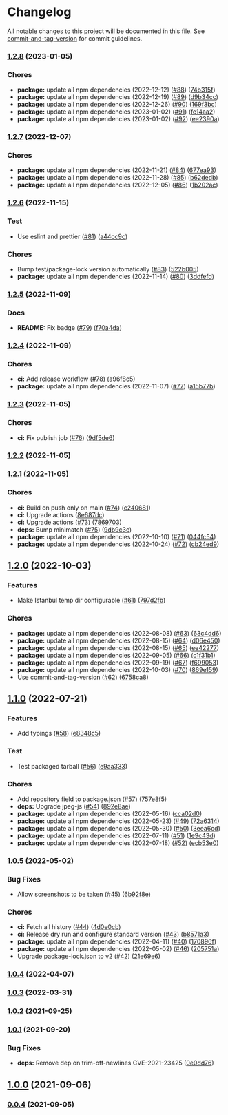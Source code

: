 # Changelog

All notable changes to this project will be documented in this file. See [commit-and-tag-version](https://github.com/absolute-version/commit-and-tag-version) for commit guidelines.

### [1.2.8](https://github.com/anishkny/playwright-test-coverage/compare/v1.2.7...v1.2.8) (2023-01-05)


### Chores

* **package:** update all npm dependencies (2022-12-12) ([#88](https://github.com/anishkny/playwright-test-coverage/issues/88)) ([74b315f](https://github.com/anishkny/playwright-test-coverage/commit/74b315f58fcd123a623cec03aaa64f9c27c779d5))
* **package:** update all npm dependencies (2022-12-19) ([#89](https://github.com/anishkny/playwright-test-coverage/issues/89)) ([d9b34cc](https://github.com/anishkny/playwright-test-coverage/commit/d9b34ccd37261c2c483c0c19cb54dae70b7c739d))
* **package:** update all npm dependencies (2022-12-26) ([#90](https://github.com/anishkny/playwright-test-coverage/issues/90)) ([169f3bc](https://github.com/anishkny/playwright-test-coverage/commit/169f3bc8a987a2617e11437efc100ba76fb88ba4))
* **package:** update all npm dependencies (2023-01-02) ([#91](https://github.com/anishkny/playwright-test-coverage/issues/91)) ([fe14aa2](https://github.com/anishkny/playwright-test-coverage/commit/fe14aa2abf4a179707d18e71a67f4d5f3417f901))
* **package:** update all npm dependencies (2023-01-02) ([#92](https://github.com/anishkny/playwright-test-coverage/issues/92)) ([ee2390a](https://github.com/anishkny/playwright-test-coverage/commit/ee2390a7b9c1ac573de157b8af1d7d9fc60a0d7b))

### [1.2.7](https://github.com/anishkny/playwright-test-coverage/compare/v1.2.6...v1.2.7) (2022-12-07)


### Chores

* **package:** update all npm dependencies (2022-11-21) ([#84](https://github.com/anishkny/playwright-test-coverage/issues/84)) ([677ea93](https://github.com/anishkny/playwright-test-coverage/commit/677ea9377e17ac3b41864eb402bb35b75e394caa))
* **package:** update all npm dependencies (2022-11-28) ([#85](https://github.com/anishkny/playwright-test-coverage/issues/85)) ([b62dedb](https://github.com/anishkny/playwright-test-coverage/commit/b62dedb9bcc21ca24e377e94eef9cdef2dd6dd42))
* **package:** update all npm dependencies (2022-12-05) ([#86](https://github.com/anishkny/playwright-test-coverage/issues/86)) ([1b202ac](https://github.com/anishkny/playwright-test-coverage/commit/1b202ac6f0fa5a299fc84fe87cc977f3f41568c6))

### [1.2.6](https://github.com/anishkny/playwright-test-coverage/compare/v1.2.5...v1.2.6) (2022-11-15)


### Test

* Use eslint and prettier ([#81](https://github.com/anishkny/playwright-test-coverage/issues/81)) ([a44cc9c](https://github.com/anishkny/playwright-test-coverage/commit/a44cc9cc454e05d614eacfdbe121d5761b136e20))


### Chores

* Bump test/package-lock version automatically ([#83](https://github.com/anishkny/playwright-test-coverage/issues/83)) ([522b005](https://github.com/anishkny/playwright-test-coverage/commit/522b005ca4f0f8abe1aa1719673c1d347926e277))
* **package:** update all npm dependencies (2022-11-14) ([#80](https://github.com/anishkny/playwright-test-coverage/issues/80)) ([3ddfefd](https://github.com/anishkny/playwright-test-coverage/commit/3ddfefd45a73952e48bc9b43e74ca5f0783eea89))

### [1.2.5](https://github.com/anishkny/playwright-test-coverage/compare/v1.2.4...v1.2.5) (2022-11-09)


### Docs

* **README:** Fix badge ([#79](https://github.com/anishkny/playwright-test-coverage/issues/79)) ([f70a4da](https://github.com/anishkny/playwright-test-coverage/commit/f70a4da941416be38da70f26ada0653d7bf818a5))

### [1.2.4](https://github.com/anishkny/playwright-test-coverage/compare/v1.2.3...v1.2.4) (2022-11-09)


### Chores

* **ci:** Add release workflow ([#78](https://github.com/anishkny/playwright-test-coverage/issues/78)) ([a96f8c5](https://github.com/anishkny/playwright-test-coverage/commit/a96f8c5edfca8bcd9f20360474b8cc3c32dacd17))
* **package:** update all npm dependencies (2022-11-07) ([#77](https://github.com/anishkny/playwright-test-coverage/issues/77)) ([a15b77b](https://github.com/anishkny/playwright-test-coverage/commit/a15b77b712d59b0e9f96b49309b32b4c22e60df3))

### [1.2.3](https://github.com/anishkny/playwright-test-coverage/compare/v1.2.2...v1.2.3) (2022-11-05)


### Chores

* **ci:** Fix publish job ([#76](https://github.com/anishkny/playwright-test-coverage/issues/76)) ([9df5de6](https://github.com/anishkny/playwright-test-coverage/commit/9df5de6eec921544071e1d42efeb6b0847391321))

### [1.2.2](https://github.com/anishkny/playwright-test-coverage/compare/v1.2.1...v1.2.2) (2022-11-05)

### [1.2.1](https://github.com/anishkny/playwright-test-coverage/compare/v1.2.0...v1.2.1) (2022-11-05)


### Chores

* **ci:** Build on push only on main ([#74](https://github.com/anishkny/playwright-test-coverage/issues/74)) ([c240681](https://github.com/anishkny/playwright-test-coverage/commit/c240681e1e47a9d9a901033f3ef6ee29c6c7f941))
* **ci:** Upgrade actions ([8e687dc](https://github.com/anishkny/playwright-test-coverage/commit/8e687dc4efbbb1efb359082e5467772147d89a2b))
* **ci:** Upgrade actions ([#73](https://github.com/anishkny/playwright-test-coverage/issues/73)) ([7869703](https://github.com/anishkny/playwright-test-coverage/commit/78697033f3901f9b250cd65cf525d4bffd9a4d97))
* **deps:** Bump minimatch ([#75](https://github.com/anishkny/playwright-test-coverage/issues/75)) ([9db9c3c](https://github.com/anishkny/playwright-test-coverage/commit/9db9c3c760e76eb7b2431f041183a8015fa1eb8b))
* **package:** update all npm dependencies (2022-10-10) ([#71](https://github.com/anishkny/playwright-test-coverage/issues/71)) ([044fc54](https://github.com/anishkny/playwright-test-coverage/commit/044fc54bd915bcbb22b07f5ae07ce936ad58836e))
* **package:** update all npm dependencies (2022-10-24) ([#72](https://github.com/anishkny/playwright-test-coverage/issues/72)) ([cb24ed9](https://github.com/anishkny/playwright-test-coverage/commit/cb24ed944e62b62152b68d0dde1a62c9f9981478))

## [1.2.0](https://github.com/anishkny/playwright-test-coverage/compare/v1.1.0...v1.2.0) (2022-10-03)


### Features

* Make Istanbul temp dir configurable ([#61](https://github.com/anishkny/playwright-test-coverage/issues/61)) ([797d2fb](https://github.com/anishkny/playwright-test-coverage/commit/797d2fb35dbd3e6ac23f116dc599a206fbafc175))


### Chores

* **package:** update all npm dependencies (2022-08-08) ([#63](https://github.com/anishkny/playwright-test-coverage/issues/63)) ([63c4dd6](https://github.com/anishkny/playwright-test-coverage/commit/63c4dd6344cd950fe75ef060dca3711ac14c397e))
* **package:** update all npm dependencies (2022-08-15) ([#64](https://github.com/anishkny/playwright-test-coverage/issues/64)) ([d06e450](https://github.com/anishkny/playwright-test-coverage/commit/d06e45005cd264118689cafdf38ea099cbd9de1a))
* **package:** update all npm dependencies (2022-08-15) ([#65](https://github.com/anishkny/playwright-test-coverage/issues/65)) ([ee42277](https://github.com/anishkny/playwright-test-coverage/commit/ee4227742bf45be0b1be6730e6af9f41a9fef807))
* **package:** update all npm dependencies (2022-09-05) ([#66](https://github.com/anishkny/playwright-test-coverage/issues/66)) ([c1f31b1](https://github.com/anishkny/playwright-test-coverage/commit/c1f31b1e31c4d9b35371c3f83a225184fbb8179d))
* **package:** update all npm dependencies (2022-09-19) ([#67](https://github.com/anishkny/playwright-test-coverage/issues/67)) ([f699053](https://github.com/anishkny/playwright-test-coverage/commit/f699053bf0f6523a044900ea5039e6e1c16dc5e8))
* **package:** update all npm dependencies (2022-10-03) ([#70](https://github.com/anishkny/playwright-test-coverage/issues/70)) ([869e159](https://github.com/anishkny/playwright-test-coverage/commit/869e159b65fef8652bab529744a38976e4fabe39))
* Use commit-and-tag-version ([#62](https://github.com/anishkny/playwright-test-coverage/issues/62)) ([6758ca8](https://github.com/anishkny/playwright-test-coverage/commit/6758ca8809792ae2be7351a47f73f276f6dadf1b))

## [1.1.0](https://github.com/anishkny/playwright-test-coverage/compare/v1.0.5...v1.1.0) (2022-07-21)


### Features

* Add typings ([#58](https://github.com/anishkny/playwright-test-coverage/issues/58)) ([e8348c5](https://github.com/anishkny/playwright-test-coverage/commit/e8348c550cce1f2386e38e9bcb1056d7cf57d83b))


### Test

* Test packaged tarball ([#56](https://github.com/anishkny/playwright-test-coverage/issues/56)) ([e9aa333](https://github.com/anishkny/playwright-test-coverage/commit/e9aa333e79f8ff180ced387a042812257921daea))


### Chores

* Add repository field to package.json ([#57](https://github.com/anishkny/playwright-test-coverage/issues/57)) ([757e8f5](https://github.com/anishkny/playwright-test-coverage/commit/757e8f5e844565bd79dd909ba94793364b4fbaf5))
* **deps:** Upgrade jpeg-js ([#54](https://github.com/anishkny/playwright-test-coverage/issues/54)) ([892e8ae](https://github.com/anishkny/playwright-test-coverage/commit/892e8ae7f48f202a5bd2489c689c6484da9b801b))
* **package:** update all npm dependencies (2022-05-16) ([cca02d0](https://github.com/anishkny/playwright-test-coverage/commit/cca02d015cc28a52ef3e49396073c7d841e5eb67))
* **package:** update all npm dependencies (2022-05-23) ([#49](https://github.com/anishkny/playwright-test-coverage/issues/49)) ([72a6314](https://github.com/anishkny/playwright-test-coverage/commit/72a631439f80f02c97e669024b15f0eff607678c))
* **package:** update all npm dependencies (2022-05-30) ([#50](https://github.com/anishkny/playwright-test-coverage/issues/50)) ([3eea6cd](https://github.com/anishkny/playwright-test-coverage/commit/3eea6cd96676e105b455aaad307f677e865c9310))
* **package:** update all npm dependencies (2022-07-11) ([#51](https://github.com/anishkny/playwright-test-coverage/issues/51)) ([1e9c43d](https://github.com/anishkny/playwright-test-coverage/commit/1e9c43dacacbd2a30b3c300c758474781797b009))
* **package:** update all npm dependencies (2022-07-18) ([#52](https://github.com/anishkny/playwright-test-coverage/issues/52)) ([ecb53e0](https://github.com/anishkny/playwright-test-coverage/commit/ecb53e0e87a044fa6e19ed0dcfd76caf6b933e1b))

### [1.0.5](https://github.com/anishkny/playwright-test-coverage/compare/v1.0.4...v1.0.5) (2022-05-02)


### Bug Fixes

* Allow screenshots to be taken ([#45](https://github.com/anishkny/playwright-test-coverage/issues/45)) ([6b92f8e](https://github.com/anishkny/playwright-test-coverage/commit/6b92f8e532838a19bf6d1650ad1db4366caf1de5))


### Chores

* **ci:** Fetch all history ([#44](https://github.com/anishkny/playwright-test-coverage/issues/44)) ([4d0e0cb](https://github.com/anishkny/playwright-test-coverage/commit/4d0e0cbffd7466b19d12ccab1fd6b4e1e0cf0bcf))
* **ci:** Release dry run and configure standard version ([#43](https://github.com/anishkny/playwright-test-coverage/issues/43)) ([b8571a3](https://github.com/anishkny/playwright-test-coverage/commit/b8571a3fcce11ba6f4c335187ed1991af564d81a))
* **package:** update all npm dependencies (2022-04-11) ([#40](https://github.com/anishkny/playwright-test-coverage/issues/40)) ([170896f](https://github.com/anishkny/playwright-test-coverage/commit/170896faeb7a7aefc4e2096c445d5315c89f20bc))
* **package:** update all npm dependencies (2022-05-02) ([#46](https://github.com/anishkny/playwright-test-coverage/issues/46)) ([205751a](https://github.com/anishkny/playwright-test-coverage/commit/205751a17030c9b44481efb10a0c93d458339939))
* Upgrade package-lock.json to v2 ([#42](https://github.com/anishkny/playwright-test-coverage/issues/42)) ([21e69e6](https://github.com/anishkny/playwright-test-coverage/commit/21e69e650fb3c99b5f30dfc78b9d9b312abb5374))

### [1.0.4](https://github.com/anishkny/playwright-test-coverage/compare/v1.0.3...v1.0.4) (2022-04-07)

### [1.0.3](https://github.com/anishkny/playwright-test-coverage/compare/v1.0.2...v1.0.3) (2022-03-31)

### [1.0.2](https://github.com/anishkny/playwright-test-coverage/compare/v1.0.1...v1.0.2) (2021-09-25)

### [1.0.1](https://github.com/anishkny/playwright-test-coverage/compare/v1.0.0...v1.0.1) (2021-09-20)


### Bug Fixes

* **deps:** Remove dep on trim-off-newlines CVE-2021-23425 ([0e0dd76](https://github.com/anishkny/playwright-test-coverage/commit/0e0dd76e275f1a4ff53c643bcc0f7b95354ac2d8))

## [1.0.0](https://github.com/anishkny/playwright-test-coverage/compare/v0.0.4...v1.0.0) (2021-09-06)

### [0.0.4](https://github.com/anishkny/playwright-test-coverage/compare/v0.0.3...v0.0.4) (2021-09-05)
